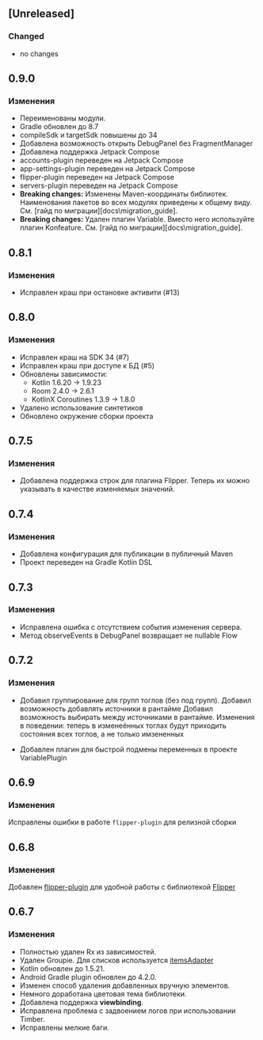 ## [Unreleased]

### Changed

- no changes

## 0.9.0
### Изменения
* Переименованы модули.
* Gradle обновлен до 8.7
* compileSdk и targetSdk повышены до 34
* Добавлена возможность открыть DebugPanel без FragmentManager
* Добавлена поддержка Jetpack Compose
* accounts-plugin переведен на Jetpack Compose
* app-settings-plugin переведен на Jetpack Compose
* flipper-plugin переведен на Jetpack Compose
* servers-plugin переведен на Jetpack Compose
* **Breaking changes:** Изменены Maven-координаты библиотек. Наименования пакетов во всех модулях приведены к общему виду. См. [гайд по миграции][docs\migration_guide].
* **Breaking changes:** Удален плагин Variable. Вместо него используйте плагин Konfeature. См. [гайд по миграции][docs\migration_guide].

## 0.8.1
### Изменения
* Исправлен краш при остановке активити (#13)

## 0.8.0
### Изменения
* Исправлен краш на SDK 34 (#7)
* Исправлен краш при доступе к БД (#5)
* Обновлены зависимости:
    * Kotlin 1.6.20 → 1.9.23
    * Room 2.4.0 → 2.6.1
    * KotlinX Coroutines 1.3.9 → 1.8.0
* Удалено использование синтетиков
* Обновлено окружение сборки проекта

## 0.7.5
### Изменения
* Добавлена поддержка строк для плагина Flipper.
  Теперь их можно указывать в качестве изменяемых значений.

## 0.7.4
### Изменения
* Добавлена конфигурация для публикации в публичный Maven
* Проект переведен на Gradle Kotlin DSL

## 0.7.3
### Изменения

* Исправлена ошибка с отсутствием события изменения сервера.
* Метод observeEvents в DebugPanel возвращает не nullable Flow

## 0.7.2
### Изменения
* Добавил группирование для групп тоглов (без под групп).
  Добавил возможность добавлять источники в рантайме Добавил возможность выбирать между источниками в рантайме.
  Изменения в поведении: теперь в изменеённых тоглах будут приходить состояния всех тоглов, а не только имзененных

* Добавлен плагин для быстрой подмены переменных в проекте VariablePlugin

## 0.6.9
### Изменения
Исправлены ошибки в работе `flipper-plugin` для релизной сборки

## 0.6.8
### Изменения
Добавлен [flipper-plugin](../plugins/flipper-plugin) для удобной работы с библиотекой [Flipper](https://github.com/RedMadRobot/flipper)

## 0.6.7
### Изменения
* Полностью удален Rx из зависимостей.
* Удален Groupie. Для списков используется [itemsAdapter](https://github.com/RedMadRobot/itemsadapter)
* Kotlin обновлен до 1.5.21.
* Android Gradle plugin обновлен до 4.2.0.
* Изменен способ удаления добавленных вручную элементов.
* Немного доработана цветовая тема библиотеки.
* Добавлена поддержка **viewbinding**.
* Исправлена проблема с задвоением логов при использовании Timber.
* Исправлены мелкие баги.

[migration-guide]: migration_guide.md
